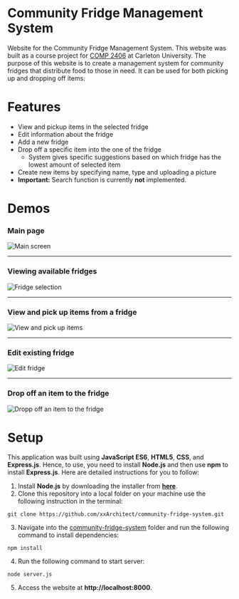 #  Community Fridge Management System

Website for the Community Fridge Management System. This website was built as a course project for [COMP 2406](https://calendar.carleton.ca/search/?P=COMP%202406) at Carleton University. 
The purpose of this website is to create a management system for community fridges that distribute food to those in need. It
can be used for both picking up and dropping off items. 

# Features

- View and pickup items in the selected fridge
- Edit information about the fridge 
- Add a new fridge
- Drop off a specific item into the one of the fridge
  + System gives specific suggestions based on which fridge has the lowest amount of selected item
- Create new items by specifying name, type and uploading a picture
- **Important:** Search function is currently **not** implemented.

# Demos

### Main page

![Main screen](https://i.imgur.com/FbsDVZQ.png)

--- 

### Viewing available fridges

![Fridge selection](https://i.imgur.com/skebIqb.png)

---

### View and pick up items from a fridge

![View and pick up items](https://i.imgur.com/ldHdOPM.png)

---

### Edit existing fridge

![Edit fridge](https://i.imgur.com/2Ta7lBL.png)

---

### Drop off an item to the fridge

![Dropp off an item to the fridge](https://i.imgur.com/VC1f2pH.png)

# Setup 

This application was built using **JavaScript ES6**, **HTML5**, **CSS**, and **Express.js**. Hence, to use, you need to
install **Node.js** and then use **npm** to install **Express.js**. Here are detailed instructions for 
you to follow: 
1. Install **Node.js** by downloading the installer from [**here**](https://github.com/markdown-it/markdown-it-emoji).
2. Clone this repository into a local folder on your machine use the following instruction in the terminal:
  ``` 
  git clone https://github.com/xxArchitect/community-fridge-system.git
  ```
3. Navigate into the <ins>community-fridge-system</ins> folder and run the following command to install dependencies:
  ``` 
  npm install
  ```
4. Run the following command to start server: 
  ``` 
  node server.js
  ```
5. Access the website at **http://localhost:8000**.
